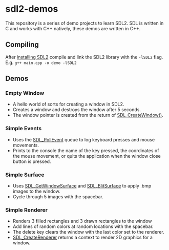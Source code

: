 # sdl2-demos

This repository is a series of demo projects to learn SDL2. SDL is written in C and works with C++ natively, these demos are written in C++.

## Compiling

After [installing SDL2](https://wiki.libsdl.org/Installation) compile and link the SDL2 library with the `-lSDL2` flag. E.g. `g++ main.cpp -o demo -lSDL2`

## Demos

### Empty Window

- A hello world of sorts for creating a window in SDL2. 
- Creates a window and destroys the window after 5 seconds.
- The window pointer is created from the return of [SDL_CreateWindow()](https://wiki.libsdl.org/SDL_CreateWindow).

### Simple Events

- Uses the [SDL_PollEvent](https://wiki.libsdl.org/SDL_PollEvent) queue to log keyboard presses and mouse movements.
- Prints to the console the name of the key pressed, the coordinates of the mouse movement, or quits the application when the window close button is pressed.

### Simple Surface

- Uses [SDL_GetWindowSurface](https://wiki.libsdl.org/SDL_GetWindowSurface) and [SDL_BlitSurface](https://wiki.libsdl.org/SDL_BlitSurface) to apply .bmp images to the window.
- Cycle through 5 images with the spacebar.

### Simple Renderer

- Renders 3 filled rectangles and 3 drawn rectangles to the window 
- Add lines of random colors at random locations with the spacebar. 
- The delete key clears the window with the last color set to the renderer.
- [SDL_CreateRenderer](https://wiki.libsdl.org/SDL_CreateRenderer) returns a context to render 2D graphics for a window.
